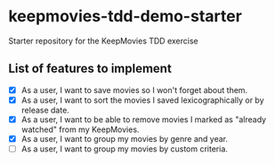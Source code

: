 # keepmovies-tdd-demo-starter
Starter repository for the KeepMovies TDD exercise

## List of features to implement

- [x] As a user, I want to save movies so I won't forget about them.
- [x] As a user, I want to sort the movies I saved lexicographically or by release date.
- [x] As a user, I want to be able to remove movies I marked as "already watched" from my KeepMovies. 
- [x] As a user, I want to group my movies by genre and year.
- [ ] As a user, I want to group my movies by custom criteria.
